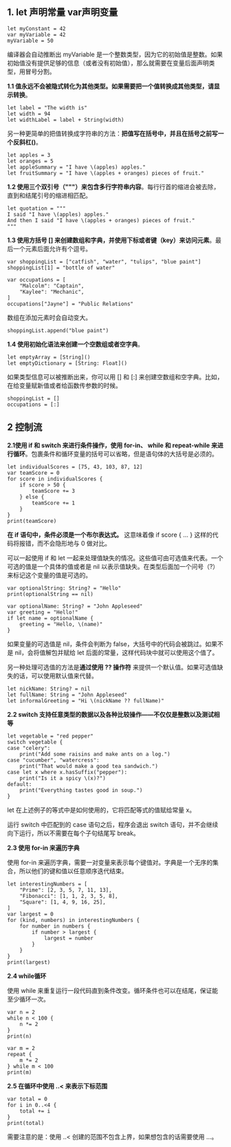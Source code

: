 ## 1. let 声明常量 var声明变量

```
let myConstant = 42
var myVariable = 42
myVariable = 50
```

编译器会自动推断出 myVariable 是一个整数类型，因为它的初始值是整数。如果初始值没有提供足够的信息（或者没有初始值），那么就需要在变量后面声明类型，用冒号分割。

**1.1 值永远不会被隐式转化为其他类型。如果需要把一个值转换成其他类型，请显示转换**。

```
let label = "The width is"
let width = 94
let widthLabel = label + String(width)
```

另一种更简单的把值转换成字符串的方法：**把值写在括号中，并且在括号之前写一个反斜杠(\)**。

```
let apples = 3
let oranges = 5
let appleSummary = "I have \(apples) apples."
let fruitSummary = "I have \(apples + oranges) pieces of fruit."
```

**1.2 使用三个双引号（"""）来包含多行字符串内容**。每行行首的缩进会被去除，直到和结尾引号的缩进相匹配。

```
let quotation = """
I said "I have \(apples) apples."
And then I said "I have \(apples + oranges) pieces of fruit."
"""
```

**1.3 使用方括号 [] 来创建数组和字典，并使用下标或者键（key）来访问元素**。最后一个元素后面允许有个逗号。

```
var shoppingList = ["catfish", "water", "tulips", "blue paint"]
shoppingList[1] = "bottle of water"

var occupations = [
    "Malcolm": "Captain",
    "Kaylee": "Mechanic",
]
occupations["Jayne"] = "Public Relations"
```

数组在添加元素时会自动变大。

```
shoppingList.append("blue paint")
```

**1.4 使用初始化语法来创建一个空数组或者空字典**。

```
let emptyArray = [String]()
let emptyDictionary = [String: Float]()
```

如果类型信息可以被推断出来，你可以用 [] 和 [:] 来创建空数组和空字典。比如，在给变量赋新值或者给函数传参数的时候。

```
shoppingList = []
occupations = [:]
```

## 2 控制流

**2.1使用 if 和 switch 来进行条件操作，使用 for-in、 while 和 repeat-while 来进行循环**。包裹条件和循环变量的括号可以省略，但是语句体的大括号是必须的。

```
let individualScores = [75, 43, 103, 87, 12]
var teamScore = 0
for score in individualScores {
    if score > 50 {
        teamScore += 3
    } else {
        teamScore += 1
    }
}
print(teamScore)
```

**在 if 语句中，条件必须是一个布尔表达式。** 这意味着像 if score { ... } 这样的代码将报错，而不会隐形地与 0 做对比。

可以一起使用 if 和 let 一起来处理值缺失的情况。这些值可由可选值来代表。一个可选的值是一个具体的值或者是 nil 以表示值缺失。在类型后面加一个问号（?）来标记这个变量的值是可选的。

```
var optionalString: String? = "Hello"
print(optionalString == nil)

var optionalName: String? = "John Appleseed"
var greeting = "Hello!"
if let name = optionalName {
    greeting = "Hello, \(name)"
}
```

如果变量的可选值是 nil，条件会判断为 false，大括号中的代码会被跳过。如果不是 nil，会将值解包并赋给 let 后面的常量，这样代码块中就可以使用这个值了。

另一种处理可选值的方法是**通过使用 ?? 操作符** 来提供一个默认值。如果可选值缺失的话，可以使用默认值来代替。

```
let nickName: String? = nil
let fullName: String = "John Appleseed"
let informalGreeting = "Hi \(nickName ?? fullName)"
```

**2.2 switch 支持任意类型的数据以及各种比较操作——不仅仅是整数以及测试相等**

```
let vegetable = "red pepper"
switch vegetable {
case "celery":
    print("Add some raisins and make ants on a log.")
case "cucumber", "watercress":
    print("That would make a good tea sandwich.")
case let x where x.hasSuffix("pepper"):
    print("Is it a spicy \(x)?")
default:
    print("Everything tastes good in soup.")
}
```

let 在上述例子的等式中是如何使用的，它将匹配等式的值赋给常量 x。

运行 switch 中匹配到的 case 语句之后，程序会退出 switch 语句，并不会继续向下运行，所以不需要在每个子句结尾写 break。

**2.3 使用 for-in 来遍历字典**

使用 for-in 来遍历字典，需要一对变量来表示每个键值对。字典是一个无序的集合，所以他们的键和值以任意顺序迭代结束。

```
let interestingNumbers = [
    "Prime": [2, 3, 5, 7, 11, 13],
    "Fibonacci": [1, 1, 2, 3, 5, 8],
    "Square": [1, 4, 9, 16, 25],
]
var largest = 0
for (kind, numbers) in interestingNumbers {
    for number in numbers {
        if number > largest {
            largest = number
        }
    }
}
print(largest)
```

**2.4 while循环**

使用 while 来重复运行一段代码直到条件改变。循环条件也可以在结尾，保证能至少循环一次。

```
var n = 2
while n < 100 {
    n *= 2
}
print(n)

var m = 2
repeat {
    m *= 2
} while m < 100
print(m)
```

**2.5 在循环中使用 ..< 来表示下标范围**

```
var total = 0
for i in 0..<4 {
    total += i
}
print(total)
```

需要注意的是：使用 ..< 创建的范围不包含上界，如果想包含的话需要使用 ...。

